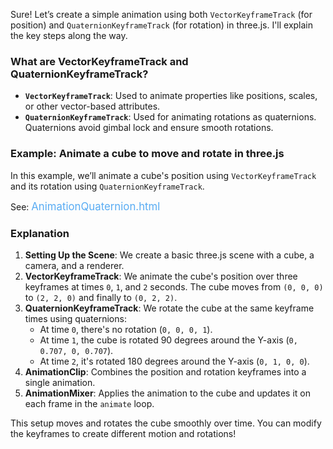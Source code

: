 Sure! Let’s create a simple animation using both `VectorKeyframeTrack` (for position) and `QuaternionKeyframeTrack` (for rotation) in three.js. I'll explain the key steps along the way.

### What are VectorKeyframeTrack and QuaternionKeyframeTrack?

- **`VectorKeyframeTrack`**: Used to animate properties like positions, scales, or other vector-based attributes.
- **`QuaternionKeyframeTrack`**: Used for animating rotations as quaternions. Quaternions avoid gimbal lock and ensure smooth rotations.

### Example: Animate a cube to move and rotate in three.js

In this example, we’ll animate a cube's position using `VectorKeyframeTrack` and its rotation using `QuaternionKeyframeTrack`.

See: <span style="color:#59acf3;font-size:larger;">AnimationQuaternion.html</span>

### Explanation

1. **Setting Up the Scene**: We create a basic three.js scene with a cube, a camera, and a renderer.
2. **VectorKeyframeTrack**: We animate the cube's position over three keyframes at times `0`, `1`, and `2` seconds. The cube moves from `(0, 0, 0)` to `(2, 2, 0)` and finally to `(0, 2, 2)`.
3. **QuaternionKeyframeTrack**: We rotate the cube at the same keyframe times using quaternions:
    - At time `0`, there's no rotation (`0, 0, 0, 1`).
    - At time `1`, the cube is rotated 90 degrees around the Y-axis (`0, 0.707, 0, 0.707`).
    - At time `2`, it's rotated 180 degrees around the Y-axis (`0, 1, 0, 0`).
4. **AnimationClip**: Combines the position and rotation keyframes into a single animation.
5. **AnimationMixer**: Applies the animation to the cube and updates it on each frame in the `animate` loop.

This setup moves and rotates the cube smoothly over time. You can modify the keyframes to create different motion and rotations!

<br>
